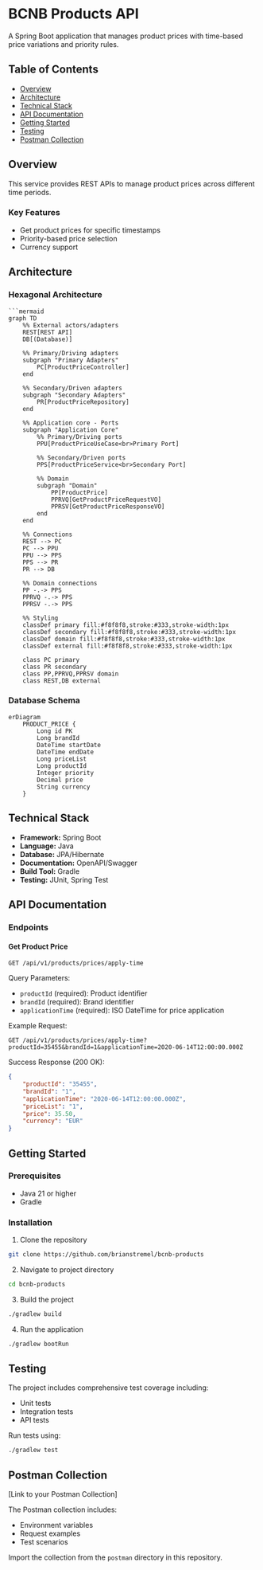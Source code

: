 # BCNB Products API

A Spring Boot application that manages product prices with time-based price variations and priority rules.

## Table of Contents
- [Overview](#overview)
- [Architecture](#architecture)
- [Technical Stack](#technical-stack)
- [API Documentation](#api-documentation)
- [Getting Started](#getting-started)
- [Testing](#testing)
- [Postman Collection](#postman-collection)

## Overview

This service provides REST APIs to manage product prices across different time periods.

### Key Features
- Get product prices for specific timestamps
- Priority-based price selection
- Currency support

## Architecture

### Hexagonal Architecture
```mermaid
```mermaid
graph TD
    %% External actors/adapters
    REST[REST API]
    DB[(Database)]
    
    %% Primary/Driving adapters
    subgraph "Primary Adapters"
        PC[ProductPriceController]
    end
    
    %% Secondary/Driven adapters
    subgraph "Secondary Adapters"
        PR[ProductPriceRepository]
    end
    
    %% Application core - Ports
    subgraph "Application Core"
        %% Primary/Driving ports
        PPU[ProductPriceUseCase<br>Primary Port]
        
        %% Secondary/Driven ports
        PPS[ProductPriceService<br>Secondary Port]
        
        %% Domain
        subgraph "Domain"
            PP[ProductPrice]
            PPRVQ[GetProductPriceRequestVO]
            PPRSV[GetProductPriceResponseVO]
        end
    end
    
    %% Connections
    REST --> PC
    PC --> PPU
    PPU --> PPS
    PPS --> PR
    PR --> DB
    
    %% Domain connections
    PP -.-> PPS
    PPRVQ -.-> PPS
    PPRSV -.-> PPS
    
    %% Styling
    classDef primary fill:#f8f8f8,stroke:#333,stroke-width:1px
    classDef secondary fill:#f8f8f8,stroke:#333,stroke-width:1px
    classDef domain fill:#f8f8f8,stroke:#333,stroke-width:1px
    classDef external fill:#f8f8f8,stroke:#333,stroke-width:1px
    
    class PC primary
    class PR secondary
    class PP,PPRVQ,PPRSV domain
    class REST,DB external
```

### Database Schema
```mermaid
erDiagram
    PRODUCT_PRICE {
        Long id PK
        Long brandId
        DateTime startDate
        DateTime endDate
        Long priceList
        Long productId
        Integer priority
        Decimal price
        String currency
    }
```

## Technical Stack

- **Framework:** Spring Boot
- **Language:** Java
- **Database:** JPA/Hibernate
- **Documentation:** OpenAPI/Swagger
- **Build Tool:** Gradle
- **Testing:** JUnit, Spring Test

## API Documentation

### Endpoints

#### Get Product Price
```
GET /api/v1/products/prices/apply-time
```

Query Parameters:
- `productId` (required): Product identifier
- `brandId` (required): Brand identifier
- `applicationTime` (required): ISO DateTime for price application

Example Request:
```
GET /api/v1/products/prices/apply-time?productId=35455&brandId=1&applicationTime=2020-06-14T12:00:00.000Z
```

Success Response (200 OK):
```json
{
    "productId": "35455",
    "brandId": "1",
    "applicationTime": "2020-06-14T12:00:00.000Z",
    "priceList": "1",
    "price": 35.50,
    "currency": "EUR"
}
```

## Getting Started

### Prerequisites
- Java 21 or higher
- Gradle

### Installation

1. Clone the repository
```bash
git clone https://github.com/brianstremel/bcnb-products
```

2. Navigate to project directory
```bash
cd bcnb-products
```

3. Build the project
```bash
./gradlew build
```

4. Run the application
```bash
./gradlew bootRun
```


## Testing

The project includes comprehensive test coverage including:
- Unit tests
- Integration tests
- API tests

Run tests using:
```bash
./gradlew test
```

## Postman Collection

[Link to your Postman Collection]

The Postman collection includes:
- Environment variables
- Request examples
- Test scenarios

Import the collection from the `postman` directory in this repository.
